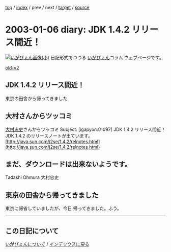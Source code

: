 [top](https://igapyon.github.io/diary/) 
 / [index](https://igapyon.github.io/diary/2003/index.html) 
 / prev 
 / next 
 / [target](https://igapyon.github.io/diary/2003/ig030106.html) 
 / [source](https://github.com/igapyon/diary/blob/gh-pages/2003/ig030106.html.src.md) 

2003-01-06 diary: JDK 1.4.2 リリース間近！
=====================================================================================================
[![いがぴょん画像(小)](https://igapyon.github.io/diary/images/iga200306s.jpg "いがぴょん")](https://igapyon.github.io/diary/memo/memoigapyon.html) 日記形式でつづる [いがぴょん](https://igapyon.github.io/diary/memo/memoigapyon.html)コラム ウェブページです。

[old-v2](ig030106-orig.html)

## JDK 1.4.2 リリース間近！

東京の田舎から帰ってきました






## 大村さんからツッコミ


[大村忠史](http://www.cutt.co.jp/book/4-87783-052-9.html)さんからツッコミ
Subject: [igapyon:01097] JDK 1.4.2 リリース間近！
JDK 1.4.2 のリリースノートが出ています。
[http://java.sun.com/j2se/1.4.2/relnotes.html](http://java.sun.com/j2se/1.4.2/relnotes.html)


まだ、ダウンロードは出来ないようです。
-- 
Tadashi Ohmura 大村忠史

## 東京の田舎から帰ってきました


東京に帰省していましたが、今日 帰ってきました。ふう。


----------------------------------------------------------------------------------------------------

## この日記について
[いがぴょんについて](https://igapyon.github.io/diary/memo/memoigapyon.html) / [インデックスに戻る](https://igapyon.github.io/diary/idxall.html)
